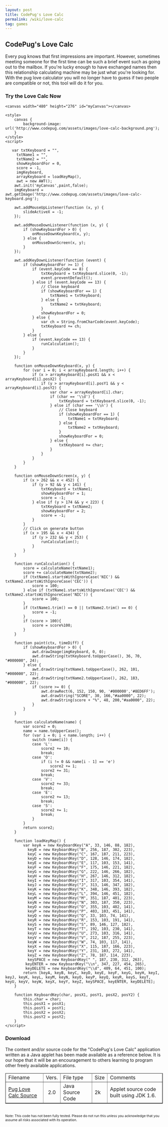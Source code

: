 ```yaml
---
layout: post
title: CodePug's Love Calc
permalink: /wiki/love-calc
tag: games
---
```


## CodePug's Love Calc

Every pug knows that first impressions are important. However, sometimes meeting someone for the first time can be such a brief event such as going out to the mailbox. If you're lucky enough to have exchanged names then this relationship calculating machine may be just what you're looking for. With the pug love calculator you will no longer have to guess if two people are compatible or not, this tool will do it for you.

### Try the Love Calc Now

<html>

    <canvas width="480" height="276" id="myCanvas"></canvas>
<script type='text/javascript' src='/downloads/codePugGameLib.js'></script>
    <style>
        canvas {
            background-image: url('http://www.codepug.com/assets/images/love-calc-background.png');
        }
    </style>
    <script>
        
       var txtKeyboard = "",
         txtName1 = "",
         txtName2 = "",
         showKeyboardFor = 0,
         score = -1,
         imgKeyboard,
         arrayKeyboard = loadKeyMap(),
         awt = new AWT();
        awt.init('myCanvas',paint,false);
        imgKeyboard = awt.getImage('http://www.codepug.com/assets/images/love-calc-keyboard.png');
        
        awt.addMouseUpListener(function (x, y) {
            slideActiveX = -1;
        });
        
        awt.addMouseDownListener(function (x, y) {
            if (showKeyboardFor > 0) {
                onMouseDownKeyboard(x, y);
            } else {
                onMouseDownScreen(x, y);
            }
        });

        awt.addKeyDownListener(function (event) {
            if (showKeyboardFor >= 1) {
                if (event.keyCode == 8) {
                    txtKeyboard = txtKeyboard.slice(0, -1);
                    event.preventDefault();
                } else if (event.keyCode == 13) {
                    // Close keyboard
                    if (showKeyboardFor == 1) {
                        txtName1 = txtKeyboard;
                    } else {
                        txtName2 = txtKeyboard;
                    }
                    showKeyboardFor = 0;
                } else {
                    var ch = String.fromCharCode(event.keyCode);
                    txtKeyboard += ch;
                }
            } else {
                if (event.keyCode == 13) {
                    runCalculation();
                }
            }
        });

        function onMouseDownKeyboard(x, y) {
            for (var i = 0; i < arrayKeyboard.length; i++) {
                if (x > arrayKeyboard[i].posX1 && x < arrayKeyboard[i].posX2) {
                    if (y > arrayKeyboard[i].posY1 && y < arrayKeyboard[i].posY2) {
                        var char = arrayKeyboard[i].char;
                        if (char == '\\d') {
                            txtKeyboard = txtKeyboard.slice(0, -1);
                        } else if (char === '\\n') {
                            // Close keyboard
                            if (showKeyboardFor == 1) {
                                txtName1 = txtKeyboard;
                            } else {
                                txtName2 = txtKeyboard;
                            }
                            showKeyboardFor = 0;
                        } else {
                            txtKeyboard += char;
                        }
                    }
                }
            }
        }

        function onMouseDownScreen(x, y) {
            if (x > 262 && x < 452) {
                if (y > 92 && y < 141) {
                    txtKeyboard = txtName1;
                    showKeyboardFor = 1;
                    score = -1;
                } else if (y > 174 && y < 223) {
                    txtKeyboard = txtName2;
                    showKeyboardFor = 2;
                    score = -1;
                }
            }
            // Click on generate button
            if (x > 195 && x < 434) {
                if (y > 232 && y < 253) {
                    runCalculation();
                }
            }
        }

        function runCalculation() {
            score = calculateName(txtName1);
            score += calculateName(txtName2);
            if (txtName1.startsWithIgnoreCase('NIC') && txtName2.startsWithIgnoreCase('CEC')) {
                score = 100;
            } else if (txtName1.startsWithIgnoreCase('CEC') && txtName2.startsWithIgnoreCase('NIC')) {
                score = 100;
            }
            if (txtName1.trim() == 0 || txtName2.trim() == 0) {
                score = -1;
            }
            if (score > 100){
                score = score%100;
            }
        }

        function paint(ctx, timeDiff) {
            if (showKeyboardFor > 0) {
                awt.drawImage(imgKeyboard, 0, 0);
                awt.drawString(txtKeyboard.toUpperCase(), 36, 70, "#000000", 24);
            } else {
                awt.drawString(txtName1.toUpperCase(), 262, 101, "#000000", 22);
                awt.drawString(txtName2.toUpperCase(), 262, 183, "#000000", 22);
                if (score >= 0) {
                    awt.drawRect(6, 152, 150, 90, '#000000','#8ED6FF');
                    awt.drawString("SCORE", 30, 166,"#aa0000", 22);
                    awt.drawString(score + "%", 48, 200,"#aa0000", 22);
                }
            }
        }

        function calculateName(name) {
            var score2 = 0;
            name = name.toUpperCase();
            for (var i = 0; i < name.length; i++) {
                switch (name[i]) {
                case 'L':
                    score2 += 10;
                    break;
                case 'O':
                    if (i != 0 && name[i - 1] == 'e')
                        score2 += 1;
                    score2 += 31;
                    break;
                case 'V':
                    score2 += 33;
                    break;
                case 'E':
                    score2 += 13;
                    break;
                case 'S':
                    score2 += 1;
                    break;
                }
            }
            return score2;
        }

        function loadKeyMap() {
            var keyA = new KeyboardKey("A", 33, 146, 88, 182),
              keyB = new KeyboardKey("B", 256, 187, 302, 223),
              keyC = new KeyboardKey("C", 167, 187, 211, 223),
              keyD = new KeyboardKey("D", 128, 146, 174, 182),
              keyE = new KeyboardKey("E", 117, 103, 153, 141),
              keyF = new KeyboardKey("F", 175, 146, 221, 182),
              keyG = new KeyboardKey("G", 222, 146, 266, 182),
              keyH = new KeyboardKey("H", 267, 146, 312, 182),
              keyI = new KeyboardKey("I", 317, 103, 354, 141),
              keyJ = new KeyboardKey("J", 313, 146, 347, 182),
              keyK = new KeyboardKey("K", 348, 146, 393, 182),
              keyL = new KeyboardKey("L", 394, 146, 451, 182),
              keyM = new KeyboardKey("M", 351, 187, 401, 223),
              keyN = new KeyboardKey("N", 303, 187, 350, 223),
              keyO = new KeyboardKey("O", 355, 103, 402, 141),
              keyP = new KeyboardKey("P", 403, 103, 451, 141),
              keyQ = new KeyboardKey("Q", 33, 103, 74, 141),
              keyR = new KeyboardKey("R", 153, 103, 191, 141),
              keyS = new KeyboardKey("S", 89, 146, 127, 182),
              keyT = new KeyboardKey("T", 192, 103, 230, 141),
              keyU = new KeyboardKey("U", 273, 103, 316, 141),
              keyV = new KeyboardKey("V", 212, 187, 255, 223),
              keyW = new KeyboardKey("W", 74, 103, 117, 141),
              keyX = new KeyboardKey("X", 115, 187, 166, 223),
              keyY = new KeyboardKey("Y", 231, 103, 272, 141),
              keyZ = new KeyboardKey("Z", 78, 187, 114, 223),
              keySPACE = new KeyboardKey(" ", 187, 230, 312, 263),
             keyENTER = new KeyboardKey("\\n", 347, 227, 454, 265),
             keyDELETE = new KeyboardKey("\\d", 409, 64, 451, 100);
            return [keyA, keyB, keyC, keyD, keyE, keyF, keyG, keyH, keyI, keyJ, keyK, keyL, keyM, keyN, keyO, keyP, keyQ, keyR, keyS, keyT, keyU, keyV, keyW, keyX, keyY, keyZ, keySPACE, keyENTER, keyDELETE];
        }

        function KeyboardKey(char, posX1, posY1, posX2, posY2) {
            this.char = char;
            this.posX1 = posX1;
            this.posY1 = posY1;
            this.posX2 = posX2;
            this.posY2 = posY2;
        }
    </script>


</html>


### Download
The content and/or source code for the "CodePug's Love Calc" application written as a Java applet has been made available as a reference below.  It is our hope that it will be an encouragement to others learning to program other freely available applications.

<html>
<table border="1" cellspacing="0"><thead><tr><td>
Filename
</td><td>
Vers.
</td><td>
File type
</td><td>
Size
</td><td>
Comments
</td></tr>
</thead>
<tr><td>
<a href="../downloads/loveCalc_src.zip">
	Pug Love Calc Source</a>
</td><td align="center">
	2.0</td><td>
	Java Source Code</td><td>
	2k
</td><td>
	Applet source code built using JDK 1.6.</td></tr>
	</table>
	<br>
	<span style="font-size: 8pt;">
		Note: This code has not been fully tested.  Please do not run this unless you acknowledge that you assume all risks associated with its operation.
	</span>
</html>
